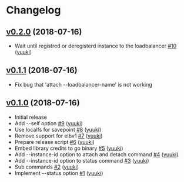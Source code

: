 # Changelog

## [v0.2.0](https://github.com/yuuki/albio/compare/v0.1.1...v0.2.0) (2018-07-16)

* Wait until registred or deregisterd instance to the loadbalancer [#10](https://github.com/yuuki/albio/pull/10) ([yuuki](https://github.com/yuuki))

## [v0.1.1](https://github.com/yuuki/albio/compare/v0.1.0...v0.1.1) (2018-07-16)

* Fix bug that 'attach --loadbalancer-name' is not working

## [v0.1.0](https://github.com/yuuki/albio/compare/...v0.1.0) (2018-07-16)

* Initial release
* Add --self option [#9](https://github.com/yuuki/albio/pull/9) ([yuuki](https://github.com/yuuki))
* Use localfs for savepoint  [#8](https://github.com/yuuki/albio/pull/8) ([yuuki](https://github.com/yuuki))
* Remove support for elbv1 [#7](https://github.com/yuuki/albio/pull/7) ([yuuki](https://github.com/yuuki))
* Prepare release script [#6](https://github.com/yuuki/albio/pull/6) ([yuuki](https://github.com/yuuki))
* Embed library credits to go binary [#5](https://github.com/yuuki/albio/pull/5) ([yuuki](https://github.com/yuuki))
* Add --instance-id option to attach and detach command [#4](https://github.com/yuuki/albio/pull/4) ([yuuki](https://github.com/yuuki))
* Add --instance-id option to status command [#3](https://github.com/yuuki/albio/pull/3) ([yuuki](https://github.com/yuuki))
* Sub commands [#2](https://github.com/yuuki/albio/pull/2) ([yuuki](https://github.com/yuuki))
* Implement --status option [#1](https://github.com/yuuki/albio/pull/1) ([yuuki](https://github.com/yuuki))

